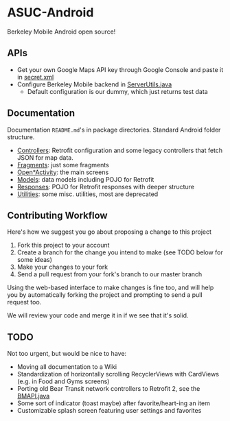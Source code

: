 # ASUC-Android

Berkeley Mobile Android open source! 

## APIs

* Get your own Google Maps API key through Google Console and paste it in [secret.xml](app/src/main/res/values/secret.xml)
* Configure Berkeley Mobile backend in [ServerUtils.java](app/src/main/java/com/asuc/asucmobile/utilities/ServerUtils.java)
    * Default configuration is our dummy, which just returns test data

## Documentation
Documentation `README.md`'s in package directories. Standard Android folder structure.

* [Controllers](app/src/main/java/com/asuc/asucmobile/controllers): Retrofit configuration and some 
legacy controllers that fetch JSON for map data.
* [Fragments](app/src/main/java/com/asuc/asucmobile/fragments): just some fragments
* [Open*Activity](app/src/main/java/com/asuc/asucmobile/main): the main screens 
* [Models](app/src/main/java/com/asuc/asucmobile/models): data models including POJO for Retrofit
* [Responses](app/src/main/java/com/asuc/asucmobile/models/responses): POJO for Retrofit responses with deeper
structure
* [Utilities](app/src/main/java/com/asuc/asucmobile/utilities): some misc. utilities, most are deprecated

## Contributing Workflow

Here's how we suggest you go about proposing a change to this project
1. Fork this project to your account
2. Create a branch for the change you intend to make (see TODO below for some ideas)
3. Make your changes to your fork
4. Send a pull request from your fork's branch to our master branch

Using the web-based interface to make changes is fine too, and will help you by automatically forking 
the project and prompting to send a pull request too.

We will review your code and merge it in if we see that it's solid.

## TODO

Not too urgent, but would be nice to have:
* Moving all documentation to a Wiki
* Standardization of horizontally scrolling RecyclerViews with CardViews (e.g. in Food and Gyms screens)
* Porting old Bear Transit network controllers to Retrofit 2, see the [BMAPI.java](app/src/main/java/com/asuc/asucmobile/controllers/BMAPI.java)
* Some sort of indicator (toast maybe) after favorite/heart-ing an item
* Customizable splash screen featuring user settings and favorites

